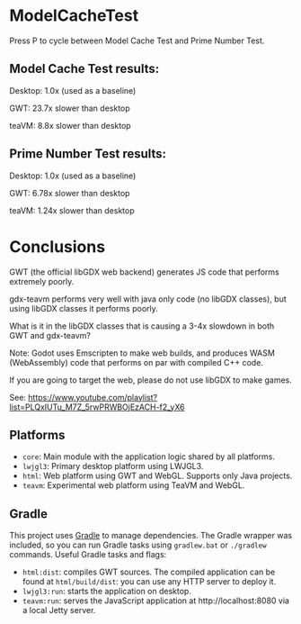# ModelCacheTest

Press P to cycle between Model Cache Test and Prime Number Test.

## Model Cache Test results:

Desktop: 1.0x (used as a baseline)

GWT: 23.7x slower than desktop

teaVM: 8.8x slower than desktop

## Prime Number Test results:

Desktop: 1.0x (used as a baseline)

GWT: 6.78x slower than desktop

teaVM: 1.24x slower than desktop

# Conclusions

GWT (the official libGDX web backend) generates JS code that performs extremely poorly.

gdx-teavm performs very well with java only code (no libGDX classes), but using libGDX classes it performs poorly.

What is it in the libGDX classes that is causing a 3-4x slowdown in both GWT and gdx-teavm? 

Note: Godot uses Emscripten to make web builds, and produces WASM (WebAssembly) code that performs on par with compiled C++ code.

If you are going to target the web, please do not use libGDX to make games.

See: https://www.youtube.com/playlist?list=PLQxIUTu_M7Z_5rwPRWBOjEzACH-f2_yX6

## Platforms

- `core`: Main module with the application logic shared by all platforms.
- `lwjgl3`: Primary desktop platform using LWJGL3.
- `html`: Web platform using GWT and WebGL. Supports only Java projects.
- `teavm`: Experimental web platform using TeaVM and WebGL.

## Gradle

This project uses [Gradle](https://gradle.org/) to manage dependencies.
The Gradle wrapper was included, so you can run Gradle tasks using `gradlew.bat` or `./gradlew` commands.
Useful Gradle tasks and flags:

- `html:dist`: compiles GWT sources. The compiled application can be found at `html/build/dist`: you can use any HTTP server to deploy it.
- `lwjgl3:run`: starts the application on desktop.
- `teavm:run`: serves the JavaScript application at http://localhost:8080 via a local Jetty server.
